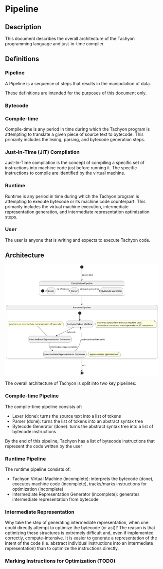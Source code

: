 # Pipeline

## Description

This document describes the overall architecture of the Tachyon programming language and
just-in-time compiler.

## Definitions

### <type of> Pipeline

A <type of> Pipeline is a sequence of steps that results in the manipulation of data.

These definitions are intended for the purposes of this document only.

### Bytecode

### Compile-time

Compile-time is any period in time during which the Tachyon program is attempting to translate a
given piece of source text to bytecode. This primarily includes the lexing, parsing, and bytecode
generation steps.

### Just-In-Time (JIT) Compilation

Just-In-Time compilation is the concept of compiling a specific set of instructions into machine
code just before running it. The specific instructions to compile are identified by the virtual
machine.

### Runtime

Runtime is any period in time during which the Tachyon program is attempting to execute bytecode
or its machine code counterpart. This primarily includes the virtual machine execution,
intermediate representation generation, and intermediate representation optimization steps.

### User

The user is anyone that is writing and expects to execute Tachyon code.

## Architecture

![pipeline.png or pipeline.puml](./pipeline.png)

The overall architecture of Tachyon is split into two key pipelines:

### Compile-time Pipeline

The compile-time pipeline consists of:

* Lexer (done): turns the source text into a list of tokens
* Parser (done): turns the list of tokens into an abstract syntax tree
* Bytecode Generator (done): turns the abstract syntax tree into a list of bytecode instructions

By the end of this pipeline, Tachyon has a list of bytecode instructions that represent the code
written by the user

### Runtime Pipeline

The runtime pipeline consists of:

* Tachyon Virtual Machine (incomplete): interprets the bytecode (done), executes machine code
  (incomplete), tracks/marks instructions for optimization (incomplete)
* Intermediate Representation Generator (incomplete): generates intermediate representation from
  bytecode

### Intermediate Representation

Why take the step of generating intermediate representation, when one could directly attempt to
optimize the bytecode (or ast)? The reason is that optimizing these structures is extremely
difficult and, even if implemented correctly, compute-intensive. It is easier to generate a
representation of the intent of the code (i.e. abstract individual instructions into an
intermediate representation) than to optimize the instructions directly.

### Marking Instructions for Optimization (TODO)